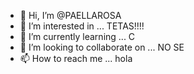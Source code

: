 - 👋 Hi, I’m @PAELLAROSA
- 👀 I’m interested in ... TETAS!!!!
- 🌱 I’m currently learning ... C
- 💞️ I’m looking to collaborate on ... NO SE 
- 📫 How to reach me ... hola

<!---
PAELLAROSA/PAELLAROSA is a ✨ special ✨ repository because its `README.md` (this file) appears on your GitHub profile.
You can click the Preview link to take a look at your changes.
--->
